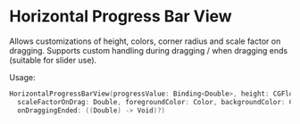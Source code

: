# Horizontal Progress Bar View

Allows customizations of height, colors, corner radius and scale factor on dragging.
Supports custom handling during dragging / when dragging ends (suitable for slider use).

Usage:
```swift
HorizontalProgressBarView(progressValue: Binding<Double>, height: CGFloat, cornerRadius: CGFloat, \
  scaleFactorOnDrag: Double, foregroundColor: Color, backgroundColor: Color, onDragging: ((Double) -> Void)?, \
  onDraggingEnded: ((Double) -> Void)?)
 ```
